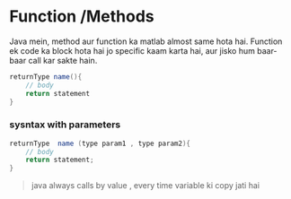 # Function /Methods
Java mein, method aur function ka matlab almost same hota hai.
Function ek code ka block hota hai jo specific kaam karta hai, aur jisko hum baar-baar call kar sakte hain.

```java
returnType name(){
    // body
    return statement
}
```


### sysntax with parameters
```java
returnType  name (type param1 , type param2){
    // body
    return statement;
}
```


> java always calls by value , every time variable ki copy jati hai